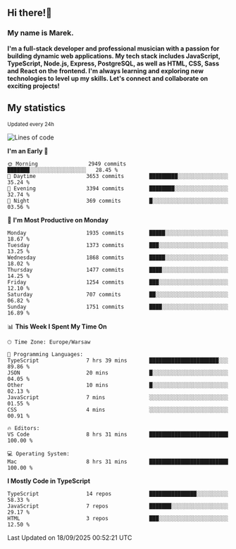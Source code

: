 ## Hi there!👋 ##
### My name is Marek. ###

**I'm a full-stack developer and professional musician with a passion for building dynamic web applications. My tech stack includes JavaScript, TypeScript, Node.js, Express, PostgreSQL, as well as HTML, CSS, Sass and React on the frontend. I'm always learning and exploring new technologies to level up my skills. Let's connect and collaborate on exciting projects!**

## My statistics ##
<sub>Updated every 24h</sub>
<!--START_SECTION:waka-->
![Lines of code](https://img.shields.io/badge/From%20Hello%20World%20I%27ve%20Written-1.4%20million%20lines%20of%20code-blue)

**I'm an Early 🐤** 

```text
🌞 Morning                2949 commits        ███████░░░░░░░░░░░░░░░░░░   28.45 % 
🌆 Daytime                3653 commits        █████████░░░░░░░░░░░░░░░░   35.24 % 
🌃 Evening                3394 commits        ████████░░░░░░░░░░░░░░░░░   32.74 % 
🌙 Night                  369 commits         █░░░░░░░░░░░░░░░░░░░░░░░░   03.56 % 
```
📅 **I'm Most Productive on Monday** 

```text
Monday                   1935 commits        █████░░░░░░░░░░░░░░░░░░░░   18.67 % 
Tuesday                  1373 commits        ███░░░░░░░░░░░░░░░░░░░░░░   13.25 % 
Wednesday                1868 commits        █████░░░░░░░░░░░░░░░░░░░░   18.02 % 
Thursday                 1477 commits        ████░░░░░░░░░░░░░░░░░░░░░   14.25 % 
Friday                   1254 commits        ███░░░░░░░░░░░░░░░░░░░░░░   12.10 % 
Saturday                 707 commits         ██░░░░░░░░░░░░░░░░░░░░░░░   06.82 % 
Sunday                   1751 commits        ████░░░░░░░░░░░░░░░░░░░░░   16.89 % 
```


📊 **This Week I Spent My Time On** 

```text
🕑︎ Time Zone: Europe/Warsaw

💬 Programming Languages: 
TypeScript               7 hrs 39 mins       ██████████████████████░░░   89.86 % 
JSON                     20 mins             █░░░░░░░░░░░░░░░░░░░░░░░░   04.05 % 
Other                    10 mins             █░░░░░░░░░░░░░░░░░░░░░░░░   02.13 % 
JavaScript               7 mins              ░░░░░░░░░░░░░░░░░░░░░░░░░   01.55 % 
CSS                      4 mins              ░░░░░░░░░░░░░░░░░░░░░░░░░   00.91 % 

🔥 Editors: 
VS Code                  8 hrs 31 mins       █████████████████████████   100.00 % 

💻 Operating System: 
Mac                      8 hrs 31 mins       █████████████████████████   100.00 % 
```

**I Mostly Code in TypeScript** 

```text
TypeScript               14 repos            ███████████████░░░░░░░░░░   58.33 % 
JavaScript               7 repos             ███████░░░░░░░░░░░░░░░░░░   29.17 % 
HTML                     3 repos             ███░░░░░░░░░░░░░░░░░░░░░░   12.50 % 
```




 Last Updated on 18/09/2025 00:52:21 UTC
<!--END_SECTION:waka-->

<!--
**MarekSax/MarekSax** is a ✨ _special_ ✨ repository because its `README.md` (this file) appears on your GitHub profile.

Here are some ideas to get you started:

- 🔭 I’m currently working on ...
- 🌱 I’m currently learning ...
- 👯 I’m looking to collaborate on ...
- 🤔 I’m looking for help with ...
- 💬 Ask me about ...
- 📫 How to reach me: ...
- 😄 Pronouns: ...
- ⚡ Fun fact: ...
-->
